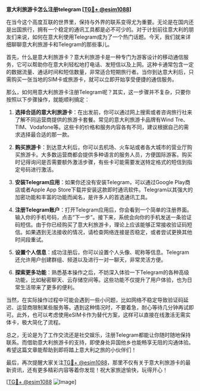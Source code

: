 **意大利旅游卡怎么注册telegram [[TG💪+ @esim1088](https://t.me/s/esim1088)]**

在当今这个高度互联的世界里，保持与外界的联系变得尤为重要。无论是在国内还是出国旅行，拥有一个稳定的通讯工具都是必不可少的。对于计划前往意大利的朋友们来说，如何在意大利使用Telegram成为了一个热门话题。今天，我们就来详细聊聊意大利旅游卡和Telegram的那些事儿。

首先，什么是意大利旅游卡？意大利旅游卡是一种专门为游客设计的移动通信服务，它可以帮助你在意大利轻松地打电话、发短信以及上网。这种卡通常包含一定的数据流量、通话时间和短信数量，非常适合短期旅行者。当你到达意大利后，只需购买一张当地的SIM卡或旅游卡，就可以立即开始享受便捷的通信服务。

那么，如何用意大利旅游卡注册Telegram呢？其实，这一步骤并不复杂，只要你按照以下步骤操作，就能顺利搞定：

1. **选择合适的意大利旅游卡**：在出发前，你可以通过网上搜索或者咨询旅行社来了解不同运营商提供的旅游卡套餐。常见的意大利旅游卡品牌有Wind Tre、TIM、Vodafone等。这些卡的价格和服务内容各有不同，建议根据自己的需求选择最合适的那一款。

2. **购买旅游卡**：到达意大利后，你可以去机场、火车站或者各大城市的营业厅购买旅游卡。大多数运营商都会提供多种语言的服务人员，方便国际游客。购买时记得询问是否需要额外激活步骤，有些卡可能需要发送特定格式的短信到指定号码进行激活。

3. **安装Telegram应用**：如果你还没有安装Telegram，可以通过Google Play商店或者Apple App Store下载并安装这款即时通讯软件。Telegram以其强大的加密功能和丰富的功能而闻名，是许多人的首选通讯工具。

4. **注册Telegram账户**：打开Telegram应用后，你会看到一个简单的注册界面。输入你的手机号码，点击“下一步”。接下来，系统会向你的手机发送一条验证码短信。由于你已经购买了意大利旅游卡，理论上应该能够正常接收验证码短信。如果遇到无法接收的情况，请检查网络连接是否稳定，或者尝试更换其他时间段重试。

5. **设置个人信息**：成功注册后，你可以设置个人头像、昵称等信息。Telegram还允许用户创建群组、频道以及进行一对一聊天，非常灵活方便。

6. **探索更多功能**：熟悉基本操作之后，不妨深入体验一下Telegram的各种高级功能，比如秘密聊天、云存储空间等。这些功能不仅提升了用户体验，也为日常生活带来了更多的便利。

当然，在实际操作过程中可能会遇到一些小问题，比如网络不稳定导致验证码延迟、运营商限制某些服务等。遇到这种情况时，不要着急，耐心等待几分钟再试即可。此外，也可以考虑使用eSIM卡作为替代方案，这样可以直接在线激活无需实体卡，极大简化了流程。

总之，无论是为了工作交流还是社交娱乐，注册Telegram都能让你随时随地保持联系。而借助意大利旅游卡的支持，即使身处异国他乡也能畅享无阻的沟通体验。希望这篇文章能帮助到即将踏上意大利之旅的小伙伴们！

最后，再次提醒大家关注[TG💪+ @esim1088](https://t.me/s/esim1088)，那里不仅有关于意大利旅游卡的最新资讯，还有更多精彩内容等着你发现！祝大家旅途愉快，玩得开心！

[[TG💪+ @esim1088](https://t.me/s/esim1088) ![Image](https://i.postimg.cc/4NQfJmqS/Snipaste-2025-05-13-00-14-12.png)]